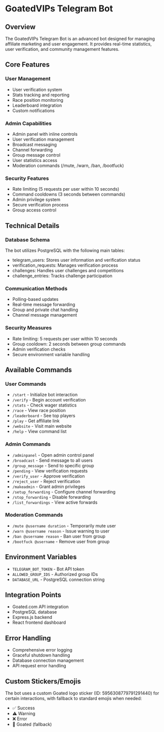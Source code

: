 # GoatedVIPs Telegram Bot

## Overview
The GoatedVIPs Telegram Bot is an advanced bot designed for managing affiliate marketing and user engagement. It provides real-time statistics, user verification, and community management features.

## Core Features

### User Management
- User verification system
- Stats tracking and reporting
- Race position monitoring
- Leaderboard integration
- Custom notifications

### Admin Capabilities
- Admin panel with inline controls
- User verification management
- Broadcast messaging
- Channel forwarding
- Group message control
- User statistics access
- Moderation commands (/mute, /warn, /ban, /bootfuck)

### Security Features
- Rate limiting (5 requests per user within 10 seconds)
- Command cooldowns (3 seconds between commands)
- Admin privilege system
- Secure verification process
- Group access control

## Technical Details

### Database Schema
The bot utilizes PostgreSQL with the following main tables:
- telegram_users: Stores user information and verification status
- verification_requests: Manages verification process
- challenges: Handles user challenges and competitions
- challenge_entries: Tracks challenge participation

### Communication Methods
- Polling-based updates
- Real-time message forwarding
- Group and private chat handling
- Channel message management

### Security Measures
- Rate limiting: 5 requests per user within 10 seconds
- Group cooldown: 2 seconds between group commands
- Admin verification checks
- Secure environment variable handling

## Available Commands

### User Commands
- `/start` - Initialize bot interaction
- `/verify` - Begin account verification
- `/stats` - Check wager statistics
- `/race` - View race position
- `/leaderboard` - See top players
- `/play` - Get affiliate link
- `/website` - Visit main website
- `/help` - View command list

### Admin Commands
- `/adminpanel` - Open admin control panel
- `/broadcast` - Send message to all users
- `/group_message` - Send to specific group
- `/pending` - View verification requests
- `/verify_user` - Approve verification
- `/reject_user` - Reject verification
- `/makeadmin` - Grant admin privileges
- `/setup_forwarding` - Configure channel forwarding
- `/stop_forwarding` - Disable forwarding
- `/list_forwardings` - View active forwards

### Moderation Commands
- `/mute @username duration` - Temporarily mute user
- `/warn @username reason` - Issue warning to user
- `/ban @username reason` - Ban user from group
- `/bootfuck @username` - Remove user from group

## Environment Variables
- `TELEGRAM_BOT_TOKEN` - Bot API token
- `ALLOWED_GROUP_IDS` - Authorized group IDs
- `DATABASE_URL` - PostgreSQL connection string

## Integration Points
- Goated.com API integration
- PostgreSQL database
- Express.js backend
- React frontend dashboard

## Error Handling
- Comprehensive error logging
- Graceful shutdown handling
- Database connection management
- API request error handling

## Custom Stickers/Emojis
The bot uses a custom Goated logo sticker (ID: 5956308779791291440) for certain interactions, with fallback to standard emojis when needed:
- ✅ Success
- ⚠️ Warning
- ❌ Error
- 🐐 Goated (fallback)